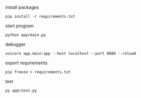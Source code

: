 install packages

```
pip install -r requirements.txt
```

start program

```
python app/main.py
```

debugger

```
uvicorn app.main:app --host localhost --port 8000 --reload
```

export requirements

```
pip freeze > requirements.txt
```

test

```
py app\test.py
```
